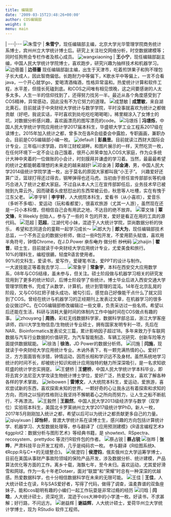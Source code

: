 ```yaml
---
title: 编辑部
date: '2009-03-15T23:48:26+00:00'
author: COS编辑部
weight: 8
menu: main
---
```


<style>
td img{
  width: 100%;
  border-radius:5%;
}

tr td:first-child{
 width:25%;
}
</style>


 |
---|---
![朱雪宁](https://cloud.githubusercontent.com/assets/7221728/25791996/7965d06a-33f6-11e7-9a81-0899d4edbb8b.JPG) | **朱雪宁**，现任编辑部主编，北京大学光华管理学院商务统计系博士，宾州州立大学统计博士后。研究上关注社交网络分析，时空数据建模等；同时任狗熊会专栏作者及核心成员。
![wangxiaoning](https://cloud.githubusercontent.com/assets/7221728/25788528/65b1af86-33dc-11e7-9f1b-207eae93ff58.jpg) | **王小宁**，现任编辑部副主编，中国人民大学统计学院博士，喜欢跑步，研究兴趣为抽样技术和机器学习。
![边蓓蕾](https://cloud.githubusercontent.com/assets/18478302/25886695/64963cdc-3591-11e7-9f88-4dea4eb0f65f.jpg) | **边蓓蕾** 现任编辑部副主编，出生于天津市，吃着煎饼果子和狗不理包子长大成人，因此智商偏低。长跑耐力中等偏下，K歌水平中等偏上，一言不合看java，一个开心就学go，爱喝清酒梅酒，性格异常温和。热爱统计计算和软件工程，水平差，但擅长死磕到底。和COS之间唯有相见恨晚，这之间要感谢的人太多太多。人生一半的信仰找到了，还得努力找另一半。最近从各个角度感受到了COS精神，异常感动，因此没有不为它努力的道理。
![成慧敏](https://cloud.githubusercontent.com/assets/7221728/25788558/9897e0f0-33dc-11e7-8d62-41883f058ce7.jpg) | **成慧敏**，来自湖北黄石，目前就读于中央财经大学统计与数学学院，平时没事就喜欢为统计之都做贡献（好吧，我说实话，平时喜欢到处吃吃吃喝喝喝）。稀里糊涂入了女博士的坑，对数据分析感兴趣，喜欢画漂亮的图写漂亮的code。
![冯璟烁](https://cloud.githubusercontent.com/assets/7221728/25802086/6784d95e-3423-11e7-9bd5-f58775b4e3d7.jpg) | **冯璟烁**，中国人民大学统计学院应用统计学2017届本科生，华盛顿大学工业工程系2017级在读博士。2015年加入统计之都，曾多次在各R会组委会中露脸，专职画画，兼职办会。目前是COS编辑部小编一枚。
![default](https://cloud.githubusercontent.com/assets/7221728/25793129/4e8cf290-33fd-11e7-9f0c-846ac1e0efbe.jpg) | **彭晨昱**。目前就读江西财大国际会计专业，三年临川求学路，四年江财蛟湖畔。和图片展示的一样，天然吃货一枚，在任何环境下一定不会让自己饿着，很开心并荣幸加入COS大家庭，作为众多统计大神中夹着的一位做账的小会计，时刻膜拜并谦虚的学习着。当然，最最最希望的统计之都能朝着理想的未来走的越来越好!
![邓金涛](https://cloud.githubusercontent.com/assets/7221728/25788559/9a1f0282-33dc-11e7-9f63-10a7ac42c4f9.jpg) | **邓金涛**，男，中国人民大学2014级统计学院学渣一枚，出于莫名的原因大家都叫我“小王子”。 兴趣爱好还算广泛，篮球打得还过得去，钢琴弹得也还马虎。当初由于担任宣传部部长等机缘巧合进入了统计之都大家庭。不过自从本人大三在宣传部卸任后，业务技术早已被抛到九霄云外，因而硬着头皮怒怼出的东西常被云伯，秋思等人吐槽，实在有愧于江东父老。
![李宇轩](https://cloud.githubusercontent.com/assets/7221728/25788586/d81c09ae-33dc-11e7-8580-05ab733a7c73.jpg) | **李宇轩**，人大统院本科生，爱看书（从小喜欢），爱音乐（多听不多唱）、爱运动（玩和看都爱），很喜欢旅游（尤其一人游），虽然现在还是一只小本科僧，但相信自己会有用武之地，不达目的绝不放弃。
![覃文锋](https://cloud.githubusercontent.com/assets/7221728/25788591/dab66736-33dc-11e7-9d38-720da8ddb85a.jpg) | **覃文锋**，R Weekly 创始人，参与了一些的 R 包的开发，爱好是看正在用的工具的源代码。
![范超](https://cloud.githubusercontent.com/assets/7221728/25791993/7581204e-33f6-11e7-9095-e7a6f7dc0e6c.jpg) | **范超**，江湖代号小妹，混迹于人大统计学院，崇尚数据分析的快乐， 希望和志同道合的童鞋一起学习成长～
![郎大为](https://cloud.githubusercontent.com/assets/7221728/25791991/738e86b4-33f6-11e7-8825-51396d1e764b.jpg) | **郎大为**，现任编辑部技术总监，一个不务正业的数据分析师，做过一些R包开发，不爱用箭头赋值，喜欢用半角符号，钟情Chrome，在J.D.Power ~~京东电力~~ 做分析 ~~抄代码~~
![zhaijin](https://cloud.githubusercontent.com/assets/7221728/25788531/67c2c7d8-33dc-11e7-8bc5-894640e04688.jpg) | **翟晋**，硕士生，目前就读于中央财经大学应用统计专业，尤爱美食和旅行。  <br>10%的理科生，编程很鶸，轻度R语言使用者。<br>  90%的文科生，爱读书，爱写作，爱硬笔书法，爱PPT的设计与制作。<br>  一大波技能正等着我去学习……
![常象宇](https://cloud.githubusercontent.com/assets/7221728/25788532/6931eef0-33dc-11e7-8bac-95fb83a25afe.jpg) | **常象宇**，本科在西安交大应用数学系，08年与COS结缘，虽未参与，但关注。硕士阶段做与机器学习相关的研究发现用到了更多的统计知识，后博士阶段学了些统计。博士毕业后进入西安交通大学管理学院教书，完成了从数学，计算机，统计到管理的混沌。14年在北京乱晃的阶段，又与COS扛把子接头成功，被勾引后，感觉自己好像能干点什么了就又回到了COS。曾经在统计与机器学习的正经期刊上发表过文章，在机器学习的很多会议做过PC。在COS编辑部修改编辑过一些文章，负责采访过一些名师。希望以后还能在生活，科研与消耗大量时间的体制内工作中抽时间在COS做点有趣的事。
![zhouyang](https://cloud.githubusercontent.com/assets/7221728/25789219/7fc60408-33e1-11e7-9228-1311ac6b2fa8.png) | **周扬**，彩虹无线数据科学家，数据科学部总监，浙江大学客座讲师，四川大学生物信息/生物统计专业硕士，拥有国家发明专利一项，先后在NAR、Bioinformatics发表论文三篇，累计影响因子超过18。多年来致力于车联网数据与汽车行业数据的价值研究，为汽车智能制造、车辆工况研究、创新车险等方面提供数据赋能。
![徐浩](https://cloud.githubusercontent.com/assets/7221728/25791994/77d093e8-33f6-11e7-9990-3d4436146817.jpg) | **徐浩**，JD Power的数据分析师。
![闫施](https://cloud.githubusercontent.com/assets/7221728/25832241/086315d4-349c-11e7-8f7b-8cfd270ea279.png) | **闫施**，现就读于中央财经大学应用统计专业。木讷外表下，有一颗充满热情的心。爱好广泛，方方面面皆有涉猎，钟情运动，因而长相和学识远不及身材。虽然系统地学习统计的时间不长，却被统计知识和统计应用独特的魅力所深深吸引，是一名求知欲旺盛的统计学忠实拥趸。
![王健桥](https://cloud.githubusercontent.com/assets/7221728/25788475/fff5f3be-33db-11e7-9c01-000d3a9a2580.png) | **王健桥**，中国人民大学统计学本科毕业，即将去宾夕法尼亚大学攻读生物统计博士学位，爱好广泛，热爱交友，喜欢了解各种各样的学术掌故。
![leibowen](https://cloud.githubusercontent.com/assets/7221728/25788480/06a7d182-33dc-11e7-8181-1cfbc8452691.jpg) | **雷博文**，人大统院本科生，爱运动，爱旅游，喜欢尝试新的东西，喜欢探索未知的世界。一颗好奇的心让我永远有着探索和求知的方向，而持之以恒的性格则让我坚持不懈朝着心之所向而努力，让人生之船不断航行，不再漂流。
![王毅然](https://cloud.githubusercontent.com/assets/7221728/25788597/e295b736-33dc-11e7-9e62-61ea8f0190b1.jpg) | **王毅然**，中国人民大学2013级经济学与数学（双学位）实验班本科生，美国北卡罗莱纳州立大学2017级统计学PhD。新人一枚，2017年5月刚刚加入统计之都，希望以后可以为统计之都贡献更多自己的力量。
![qiuyixuan](https://cloud.githubusercontent.com/assets/7221728/25788496/216e3484-33dc-11e7-8e7d-ca50b6450cc7.jpg) | **邱怡轩**，普渡大学统计系在读博士生，感兴趣的方向包括计算统计学、机器学习、大型数据处理等，参与翻译了《应用预测建模》《R语言编程艺术》《ggplot2：数据分析与图形艺术》等经典书籍，是 showtext、RSpectra、recosystem、prettydoc 等流行R软件包的作者。
![蔡占锐](https://cloud.githubusercontent.com/assets/7221728/25791987/71e81532-33f6-11e7-9c1a-19fa4a0e6148.png) | **蔡占锐**
![张晔](https://cloud.githubusercontent.com/assets/5897454/25801021/5e8a8d62-341e-11e7-8aa4-d4c2bc3a82b2.png) | **张晔**，严肃科技平台开发工程师，几乎是纯码农一枚。 参与翻译《R绘图系统》、《Rcpp:R与C++的无缝整合》。
![侯澄钧](https://cloud.githubusercontent.com/assets/7221728/25832197/c3961488-349b-11e7-9b2d-814f6cfc1e63.jpg) | **侯澄钧**，俄亥俄州立大学运筹学博士，目前在美国从事财产事故险领域的保险产品开发，涉及数据分析、统计建模，产品算法优化等方面的工作。离乡十载，海飘七年，至今未归。喜欢运动，尤其爱好滑雪和网球。作为一名十年老Dotaer，面对“联盟”和“荣耀”时总有一种深深的优越感。热爱数据科学，也十分相信数据科学在未来的无限可能。
![王佳](https://cloud.githubusercontent.com/assets/7221728/25832304/50a0da66-349c-11e7-9ead-70091ddd1dd7.jpg) | **王佳**，人大统计硕士在读，R与SAS爱好者，写得了代码，做得了调查，温柔靠谱的双鱼座妹子。能和cos聪明有趣的小编们一起工作玩耍是非常过瘾的经历
![闫晗](https://cloud.githubusercontent.com/assets/7221728/25832350/af4afea2-349c-11e7-9bc5-374056619d8e.jpg) | **闫晗**，人大统计硕士，资深吃货，混迹于cos大神中的小学渣一枚。好读书，不求甚解；好行路，不问远方。
![谢益辉](https://db.yihui.name/images/avatar-200.png) | **谢益辉**，人大统计硕士，爱荷华州立大学统计学博士，现为 RStudio 软件工程师。
